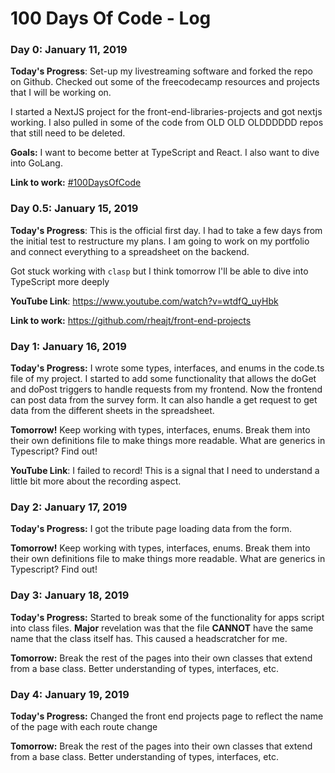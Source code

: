 # 100 Days Of Code - Log

### Day 0: January 11, 2019

**Today's Progress**: Set-up my livestreaming software and forked the repo on Github. Checked out some of the freecodecamp resources and projects that I will be working on.

I started a NextJS project for the front-end-libraries-projects and got nextjs working. I also pulled in some of the code from OLD OLD OLDDDDDD repos that still need to be deleted.

**Goals:** I want to become better at TypeScript and React. I also want to dive into GoLang.

**Link to work:** [#100DaysOfCode](https://github.com/rheajt/100-days-of-code)

### Day 0.5: January 15, 2019

**Today's Progress**: This is the official first day. I had to take a few days from the initial test to restructure my plans. I am going to work on my portfolio and connect everything to a spreadsheet on the backend.

Got stuck working with `clasp` but I think tomorrow I'll be able to dive into TypeScript more deeply

**YouTube Link**: https://www.youtube.com/watch?v=wtdfQ_uyHbk

**Link to work:** https://github.com/rheajt/front-end-projects

### Day 1: January 16, 2019

**Today's Progress:** I wrote some types, interfaces, and enums in the code.ts file of my project. I started to add some functionality that allows the doGet and doPost triggers to handle requests from my frontend. Now the frontend can post data from the survey form. It can also handle a get request to get data from the different sheets in the spreadsheet.

**Tomorrow!** Keep working with types, interfaces, enums. Break them into their own definitions file to make things more readable. What are generics in Typescript? Find out!

**YouTube Link**: I failed to record! This is a signal that I need to understand a little bit more about the recording aspect.

### Day 2: January 17, 2019

**Today's Progress:** I got the tribute page loading data from the form.

**Tomorrow!** Keep working with types, interfaces, enums. Break them into their own definitions file to make things more readable. What are generics in Typescript? Find out!

### Day 3: January 18, 2019

**Today's Progress:** Started to break some of the functionality for apps script into class files. **Major** revelation was that the file **CANNOT** have the same name that the class itself has. This caused a headscratcher for me.

**Tomorrow:** Break the rest of the pages into their own classes that extend from a base class. Better understanding of types, interfaces, etc.

### Day 4: January 19, 2019

**Today's Progress:** Changed the front end projects page to reflect the name of the page with each route change

**Tomorrow:** Break the rest of the pages into their own classes that extend from a base class. Better understanding of types, interfaces, etc.
